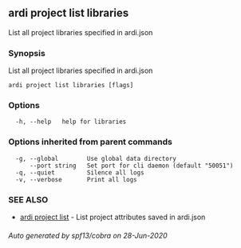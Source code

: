 ## ardi project list libraries

List all project libraries specified in ardi.json

### Synopsis


List all project libraries specified in ardi.json

```
ardi project list libraries [flags]
```

### Options

```
  -h, --help   help for libraries
```

### Options inherited from parent commands

```
  -g, --global        Use global data directory
      --port string   Set port for cli daemon (default "50051")
  -q, --quiet         Silence all logs
  -v, --verbose       Print all logs
```

### SEE ALSO

* [ardi project list](ardi_project_list.md)	 - List project attributes saved in ardi.json

###### Auto generated by spf13/cobra on 28-Jun-2020
